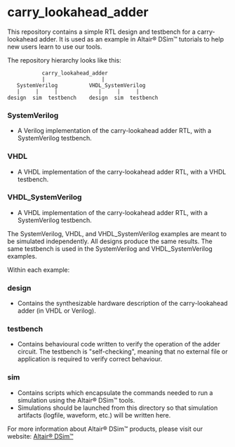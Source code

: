 # carry_lookahead_adder

This repository contains a simple RTL design and testbench for a carry-lookahead adder. It is used as an example in Altair&reg; DSim&trade; tutorials to help new users learn to use our tools.

The repository hierarchy looks like this:

```
           carry_lookahead_adder
           |                  |
   SystemVerilog          VHDL_SystemVerilog
   |     |     |             |     |     |
design  sim  testbench    design  sim  testbench
```
### SystemVerilog

- A Verilog implementation of the carry-lookahead adder RTL, with a SystemVerilog testbench.

### VHDL

- A VHDL implementation of the carry-lookahead adder RTL, with a VHDL testbench.

### VHDL_SystemVerilog

- A VHDL implementation of the carry-lookahead adder RTL, with a SystemVerilog testbench. 

The SystemVerilog, VHDL, and VHDL_SystemVerilog examples are meant to be simulated independently. All designs produce the same results. The same testbench is used in the SystemVerilog and VHDL_SystemVerilog examples.

Within each example:

### design

- Contains the synthesizable hardware description of the carry-lookahead adder (in VHDL or Verilog).

### testbench

- Contains behavioural code written to verify the operation of the adder circuit. The testbench is "self-checking", meaning that no external file or application is required to verify correct behaviour.

### sim

- Contains scripts which encapsulate the commands needed to run a simulation using the Altair&reg; DSim&trade; tools. 
- Simulations should be launched from this directory so that simulation artifacts (logfile, waveform, etc.) will be written here.

For more information about Altair&reg; DSim&trade; products, please visit our website: [Altair&reg; DSim&trade;](https://altair.com/dsim)